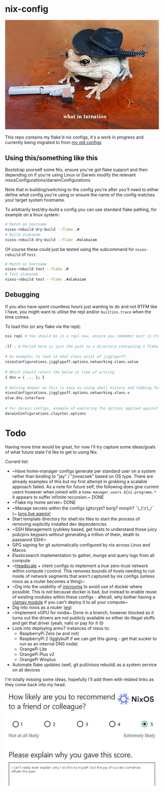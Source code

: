 # nix-config

![What in tarnation](https://github.com/JayRovacsek/ncsg-presentation-feb-2022/blob/main/resources/what-in.jpg?raw=true)

This repo contains my flake'd nix configs, it's a work in progress and currently being migrated to from [my old configs](https://github.com/JayRovacsek/dotfiles)

## Using this/something like this

Bootstrap yourself some Nix, ensure you've got flake support and then depending on if you're using Linux or Darwin modify the relevant nixosConfigurations/darwinConfigurations

Note that in building/switching to the config you're after you'll need to either define _what_ config you're using or ensure the name of the config matches your target system hostname.

To arbitrarily test/dry-build a config you can use standard flake pathing, for example on a linux system:

```sh
# Match on hostname
nixos-rebuild dry-build --flake .# 
# Build alakazam
nixos-rebuild dry-build --flake .#alakazam 
```

Of-course these could just be tested using the subcommand for `nixos-rebuild` of `test`.

```sh
# Match on hostname
nixos-rebuild test --flake .#
# Test alakazam
nixos-rebuild test --flake .#alakazam 
```

## Debugging

If you also have spent countless hours just wanting to do and not RTFM like I have, you might want to utilise the repl and/or `builtins.trace` when the time comes.

To load this (or any flake via the repl):

```sh
nix repl # You should be in a repl now, ensure you remember exit is Ctrl + D

:lf . # Period here is just the path to a directory containing a flake. Here we assume it is in $PWD

# An example; to look at what vlans exist of jigglypuff:
nixosConfigurations.jigglypuff.options.networking.vlans.value

# Which should return the below at time of writing
{ dns = { ... }; }

# Delving deeper on this is easy as using shell history and tabbing for auto-complete
nixosConfigurations.jigglypuff.options.networking.vlans.v
alue.dns.interface

# For darwin configs, example of exploring the options applied against cloyster:
darwinConfigurations.cloyster.options
```

# Todo

Having more time would be great, for now I'll try capture some ideas/goals of what future state I'd like to get to using Nix.

Current list:

- ~Have home-manager configs generate per standard user on a system rather than binding to "jay" / "jrovacsek" based on OS type. There are already examples of this but my first attempt in grokking a scalable approach failed. As a note for future self; the following does give current users however when joined with a `home-manager.users.${x}.programs.*` it appears to suffer infiinite recursion.~ DONE
- ~Flake my home server~ DONE
- ~Manage secrets within the configs (gitcrypt? borg? morph? ¯\\_\(ツ)\_/¯ )~ [long live agenix!](https://github.com/JayRovacsek/nix-config/tree/main/secrets)
- Start template directory for shell.nix files to start the process of removing explicitly installed dev dependencies
- ~SSH Management (yubikey based, get hosts to understand those juicy pub/priv keypairs without generating a trillion of them, death to password SSH)~
- GPG signing for git automatically configured by nix across Linux and Macos
- Elasticsearch implementation to gather, munge and query logs from all compute
- ~[Headscale](https://search.nixos.org/options?channel=unstable&from=0&size=50&sort=relevance&query=headscale) + client configs to implement a true zero-trust network within compute I control. This removes bounds of hosts needing to run inside of network segments that aren't captured by nix configs (unless nixos as a router becomes a thing)~
- ~Dig into the usability of [microvms](https://github.com/astro/microvm.nix) to avoid use of docker where possible. This is not because docker is bad, but instead to enable reuse of existing modules within these configs - afterall, why bother having a [clamav module](./modules/clamav/default.nix) if you can't deploy it to all your compute~
- Dig into nixos as a router ([eg](https://francis.begyn.be/blog/nixos-home-router))
- ~Implement vGPU for nvidia~ Done in a branch, however blocked as it turns out the drivers are not publicly available so either do illegal stuffs and get that driver (yeah, nah) or pay for it :cry:
- Look into deploying armv7 instances of nixos to:
  - RaspberryPi Zero (w and not)
  - RaspberryPi 2 (Igglybuff if we can get this going - get that sucker to run as an internal DNS node)
  - OrangePi Lite
  - OrangePi Plus v2
  - OrangePi Winplus
- Automate flake updates (well, git pull/nixos rebuild) as a system service on all devices

I'm totally missing some ideas, hopefully I'll add them with related links as they come back into my head.

![Would I recommend nixos?](./resources/recommend.jpg)
